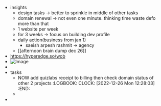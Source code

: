 - insights
	- design tasks -> better to sprinkle in middle of other tasks
	- domain renewal -> not even one minute. thinking time waste defo more than that
	- 1 website per week
	- for 3 weeks -> focus on building dev profile
	- daily action(business from jan 1)
		- saeish arpesh rashmit -> agency
	- [[afternoon brain dump dec 26]]
- https://hyperedge.so/wob
- ![Image](https://pbs.twimg.com/media/Fk59ey9X0AAKQji?format=jpg&name=large)
-
- tasks
	- NOW add quizlabs receipt to billing then check domain status of other 2 projects 
	  :LOGBOOK:
	  CLOCK: [2022-12-26 Mon 12:28:03]
	  :END:
	-
-